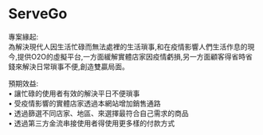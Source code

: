 # ServeGo
專案緣起:<br>
為解決現代人因生活忙碌而無法處裡的生活瑣事,和在疫情影響人們生活作息的現今,提供O2O的虛擬平台,一方面緩解實體店家因疫情虧損,另一方面顧客得省時省錢來解決日常瑣事不便,創造雙贏局面。

預期效益:<br>
• 讓忙碌的使用者有效的解決平日不便瑣事<br>
• 受疫情影響的實體店家透過本網站增加銷售通路<br>
• 透過篩選不同店家、地區、來選擇最符合自己需求的商品<br>
• 透過第三方金流串接使用者得使用更多樣的付款方式
